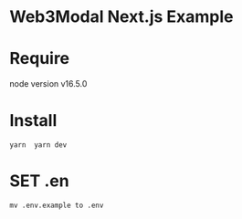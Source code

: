 # Web3Modal Next.js Example

# Require
node version v16.5.0

# Install
`
yarn 
yarn dev
`


# SET .en
`
mv .env.example to .env
`